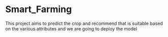 # Smart_Farming
This project aims to predict the crop and recommend that is suitable based on the various attributes and we are going to deploy the model
